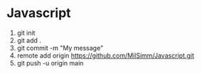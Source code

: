 # Javascript

1. git init
2. git add .
3. git commit -m "My message"
4. remote add origin https://github.com/MilSimm/Javascript.git
5. git push -u origin main